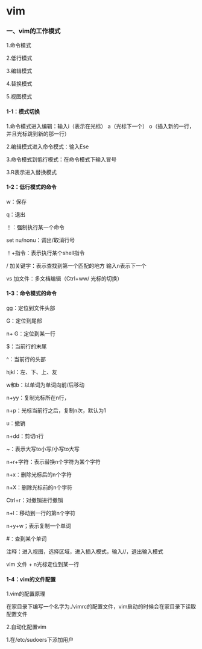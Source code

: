 # vim

### 一、vim的工作模式

1.命令模式

2.低行模式

3.编辑模式

4.替换模式

5.视图模式

#### 1-1：模式切换

1.命令模式进入编辑：输入i（表示在光标） a（光标下一个） o（插入新的一行，并且光标跳到新的那一行）

2.编辑模式进入命令模式：输入Ese

3.命令模式到低行模式：在命令模式下输入冒号

3.R表示进入替换模式

####  1-2：低行模式的命令

w：保存

q：退出

！：强制执行某一个命令

set nu/nonu：调出/取消行号

！+指令：表示执行某个shell指令

/ 加关键字：表示查找到第一个匹配的地方 输入n表示下一个

vs 加文件：多文档编辑（Ctrl+ww/ 光标的切换）

####  1-3：命令模式的命令

gg：定位到文件头部

G：定位到尾部

n+ G：定位到某一行

$：当前行的末尾

^：当前行的头部

hjkl：左、下、上、友

w和b：以单词为单词向前/后移动

n+yy：复制光标所在n行，

n+p：光标当前行之后，复制n次，默认为1

u：撤销

n+dd：剪切n行

~：表示大写to小写/小写to大写

n+r+字符：表示替换n个字符为某个字符

n+x：删除光标后的n个字符

n+X：删除光标前的n个字符

Ctrl+r：对撤销进行撤销

n+l：移动到一行的第n个字符

n+y+w；表示复制一个单词

#：查到某个单词

注释：进入视图，选择区域，进入插入模式，输入//，退出输入模式

vim 文件 + n光标定位到某一行

#### 1-4：vim的文件配置

1.vim的配置原理

在家目录下编写一个名字为./vimrc的配置文件，vim启动的时候会在家目录下读取配置文件

2.自动化配置vim





1.在/etc/sudoers下添加用户